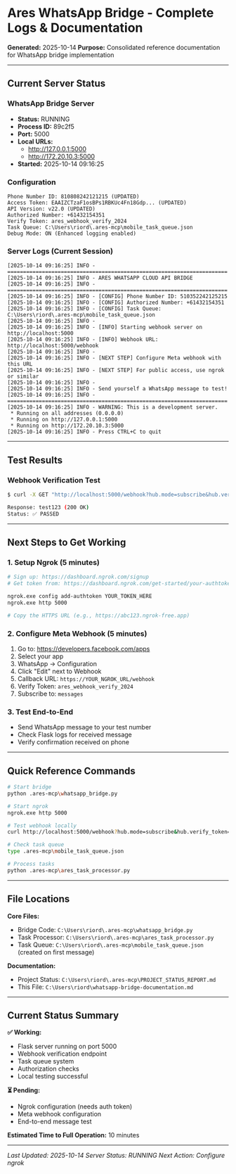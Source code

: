 # Ares WhatsApp Bridge - Complete Logs & Documentation
**Generated:** 2025-10-14
**Purpose:** Consolidated reference documentation for WhatsApp bridge implementation

---

## Current Server Status

### WhatsApp Bridge Server
- **Status:** RUNNING
- **Process ID:** 89c2f5
- **Port:** 5000
- **Local URLs:**
  - http://127.0.0.1:5000
  - http://172.20.10.3:5000
- **Started:** 2025-10-14 09:16:25

### Configuration
```
Phone Number ID: 810808242121215 (UPDATED)
Access Token: EAAIZCTzaF1osBPs1RBKUc4Fn18Gdp... (UPDATED)
API Version: v22.0 (UPDATED)
Authorized Number: +61432154351
Verify Token: ares_webhook_verify_2024
Task Queue: C:\Users\riord\.ares-mcp\mobile_task_queue.json
Debug Mode: ON (Enhanced logging enabled)
```

### Server Logs (Current Session)
```
[2025-10-14 09:16:25] INFO - ======================================================================
[2025-10-14 09:16:25] INFO - ARES WHATSAPP CLOUD API BRIDGE
[2025-10-14 09:16:25] INFO - ======================================================================
[2025-10-14 09:16:25] INFO - [CONFIG] Phone Number ID: 510352242125215
[2025-10-14 09:16:25] INFO - [CONFIG] Authorized Number: +61432154351
[2025-10-14 09:16:25] INFO - [CONFIG] Task Queue: C:\Users\riord\.ares-mcp\mobile_task_queue.json
[2025-10-14 09:16:25] INFO -
[2025-10-14 09:16:25] INFO - [INFO] Starting webhook server on http://localhost:5000
[2025-10-14 09:16:25] INFO - [INFO] Webhook URL: http://localhost:5000/webhook
[2025-10-14 09:16:25] INFO -
[2025-10-14 09:16:25] INFO - [NEXT STEP] Configure Meta webhook with this URL
[2025-10-14 09:16:25] INFO - [NEXT STEP] For public access, use ngrok or similar
[2025-10-14 09:16:25] INFO -
[2025-10-14 09:16:25] INFO - Send yourself a WhatsApp message to test!
[2025-10-14 09:16:25] INFO - ======================================================================
[2025-10-14 09:16:25] INFO - WARNING: This is a development server.
 * Running on all addresses (0.0.0.0)
 * Running on http://127.0.0.1:5000
 * Running on http://172.20.10.3:5000
[2025-10-14 09:16:25] INFO - Press CTRL+C to quit
```

---

## Test Results

### Webhook Verification Test
```bash
$ curl -X GET "http://localhost:5000/webhook?hub.mode=subscribe&hub.verify_token=ares_webhook_verify_2024&hub.challenge=test123"

Response: test123 (200 OK)
Status: ✅ PASSED
```

---

## Next Steps to Get Working

### 1. Setup Ngrok (5 minutes)
```bash
# Sign up: https://dashboard.ngrok.com/signup
# Get token from: https://dashboard.ngrok.com/get-started/your-authtoken

ngrok.exe config add-authtoken YOUR_TOKEN_HERE
ngrok.exe http 5000

# Copy the HTTPS URL (e.g., https://abc123.ngrok-free.app)
```

### 2. Configure Meta Webhook (5 minutes)
1. Go to: https://developers.facebook.com/apps
2. Select your app
3. WhatsApp → Configuration
4. Click "Edit" next to Webhook
5. Callback URL: `https://YOUR_NGROK_URL/webhook`
6. Verify Token: `ares_webhook_verify_2024`
7. Subscribe to: `messages`

### 3. Test End-to-End
- Send WhatsApp message to your test number
- Check Flask logs for received message
- Verify confirmation received on phone

---

## Quick Reference Commands

```bash
# Start bridge
python .ares-mcp\whatsapp_bridge.py

# Start ngrok
ngrok.exe http 5000

# Test webhook locally
curl http://localhost:5000/webhook?hub.mode=subscribe&hub.verify_token=ares_webhook_verify_2024&hub.challenge=test

# Check task queue
type .ares-mcp\mobile_task_queue.json

# Process tasks
python .ares-mcp\ares_task_processor.py
```

---

## File Locations

**Core Files:**
- Bridge Code: `C:\Users\riord\.ares-mcp\whatsapp_bridge.py`
- Task Processor: `C:\Users\riord\.ares-mcp\ares_task_processor.py`
- Task Queue: `C:\Users\riord\.ares-mcp\mobile_task_queue.json` (created on first message)

**Documentation:**
- Project Status: `C:\Users\riord\.ares-mcp\PROJECT_STATUS_REPORT.md`
- This File: `C:\Users\riord\whatsapp-bridge-documentation.md`

---

## Current Status Summary

**✅ Working:**
- Flask server running on port 5000
- Webhook verification endpoint
- Task queue system
- Authorization checks
- Local testing successful

**⏳ Pending:**
- Ngrok configuration (needs auth token)
- Meta webhook configuration
- End-to-end message test

**Estimated Time to Full Operation:** 10 minutes

---

*Last Updated: 2025-10-14*
*Server Status: RUNNING*
*Next Action: Configure ngrok*
